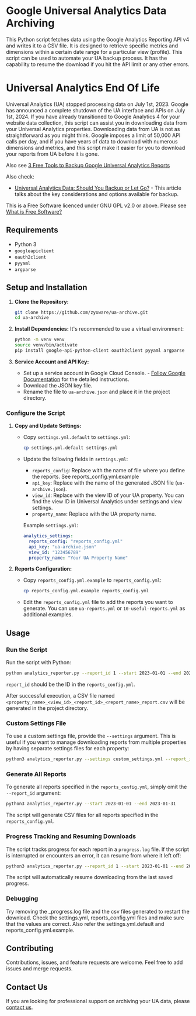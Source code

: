 # Google Universal Analytics Data Archiving

This Python script fetches data using the Google Analytics Reporting API v4 and writes it to a CSV file. It is designed to retrieve specific metrics and dimensions within a certain date range for a particular view (profile). This script can be used to automate your UA backup process. It has the capability to resume the download if you hit the API limit or any other errors.

# Universal Analytics End Of Life

Universal Analytics (UA) stopped processing data on July 1st, 2023. Google has announced a complete shutdown of the UA interface and APIs on July 1st, 2024. If you have already transitioned to Google Analytics 4 for your website data collection, this script can assist you in downloading data from your Universal Analytics properties. Downloading data from UA is not as straightforward as you might think. Google imposes a limit of 50,000 API calls per day, and if you have years of data to download with numerous dimensions and metrics, and this script make it easier for you to download your reports from UA before it is gone.

Also see [3 Free Tools to Backup Google Universal Analytics Reports](https://www.zyxware.com/article/6707/3-free-tools-to-backup-google-universal-analytics-reports)

Also check:
- [Universal Analytics Data: Should You Backup or Let Go?](https://www.zyxware.com/article/6613/universal-analytics-historical-data-backup) - This article talks about the key considerations and options available for backup.

This is a Free Software licenced under GNU GPL v2.0 or above. Please see [What is Free Software?](https://www.zyxware.com/article/6488/what-free-software)

## Requirements

- Python 3
- `googleapiclient`
- `oauth2client`
- `pyyaml`
- `argparse`

## Setup and Installation

1. **Clone the Repository:**

    ```sh
    git clone https://github.com/zyxware/ua-archive.git
    cd ua-archive
    ```

2. **Install Dependencies:**
   It's recommended to use a virtual environment:

    ```sh
    python -m venv venv
    source venv/bin/activate
    pip install google-api-python-client oauth2client pyyaml argparse
    ```

3. **Service Account and API Key:**
   - Set up a service account in Google Cloud Console. - [Follow Google Documentation](https://developers.google.com/analytics/devguides/reporting/core/v4/quickstart/service-py) for the detailed instructions.
   - Download the JSON key file.
   - Rename the file to `ua-archive.json` and place it in the project directory.

### Configure the Script

1. **Copy and Update Settings:**
   - Copy `settings.yml.default` to `settings.yml`:
     ```bash
     cp settings.yml.default settings.yml
     ```
   - Update the following fields in `settings.yml`:
     - `reports_config`: Replace with the name of file where you define the reports. See reports_config.yml.example
     - `api_key`: Replace with the name of the generated JSON file (`ua-archive.json`).
     - `view_id`: Replace with the view ID of your UA property. You can find the view ID in Universal Analytics under settings and view settings.
     - `property_name`: Replace with the UA property name.

     Example `settings.yml`:
     ```yaml
     analytics_settings:
       reports_config: "reports_config.yml"
       api_key: "ua-archive.json"
       view_id: "123456789"
       property_name: "Your UA Property Name"
     ```

2. **Reports Configuration:**
   - Copy `reports_config.yml.example` to `reports_config.yml`:
     ```bash
     cp reports_config.yml.example reports_config.yml
     ```
   - Edit the `reports_config.yml` file to add the reports you want to generate. You can use `ua-reports.yml` or `10-useful-reports.yml` as additional examples.

## Usage

### Run the Script

Run the script with Python:

```sh
python analytics_reporter.py --report_id 1 --start 2023-01-01 --end 2023-01-31
```
`report_id` should be the ID in the `reports_config.yml`.

After successful execution, a CSV file named `<property_name>_<view_id>_<report_id>_<report_name>_report.csv` will be generated in the project directory.

### Custom Settings File

To use a custom settings file, provide the `--settings` argument. This is useful if you want to manage downloading reports from multiple properties by having separate settings files for each property:

```sh
python3 analytics_reporter.py --settings custom_settings.yml --report_id 1 --start 2023-01-01 --end 2023-01-31
```

### Generate All Reports

To generate all reports specified in the `reports_config.yml`, simply omit the `--report_id` argument:

```sh
python3 analytics_reporter.py --start 2023-01-01 --end 2023-01-31
```

The script will generate CSV files for all reports specified in the `reports_config.yml`.

### Progress Tracking and Resuming Downloads

The script tracks progress for each report in a `progress.log` file. If the script is interrupted or encounters an error, it can resume from where it left off:

```sh
python3 analytics_reporter.py --report_id 1 --start 2023-01-01 --end 2023-01-31
```

The script will automatically resume downloading from the last saved progress.

### Debugging

Try removing the <view-id>_progress.log file and the csv files generated to restart the download. Check the settings.yml, reports_config.yml files and make sure that the values are correct. Also refer the settings.yml.default and reports_config.yml.example.

## Contributing

Contributions, issues, and feature requests are welcome. Feel free to add issues and merge requests.

## Contact Us

If you are looking for professional support on archiving your UA data, please [contact us](https://www.zyxware.com/contact-us).
